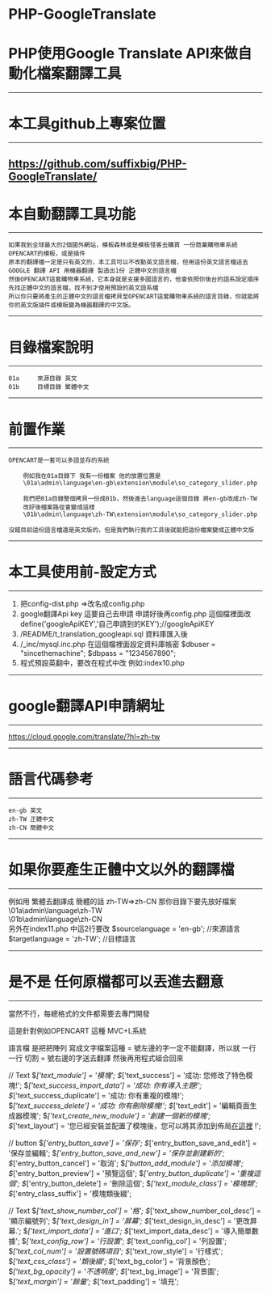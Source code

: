 # PHP-GoogleTranslate
# PHP使用Google Translate API來做自動化檔案翻譯工具

-----------------------------
# 本工具github上專案位置
-----------------------------
https://github.com/suffixbig/PHP-GoogleTranslate/
-----------------------------
# 本自動翻譯工具功能
-----------------------------
	如果我到全球最大的2個國外網站，模板森林或是模板怪客去購買 一份商業購物車系統OPENCART的模板，或是插件
	原本的翻譯檔一定是只有英文的，本工具可以不改動英文語言檔，但用這份英文語言檔送去GOOGLE 翻譯 API 用機器翻譯 製造出1份 正體中文的語言檔
	然後OPENCART這套購物車系統，它本身就是支援多國語言的，他會依照你後台的語系設定順序先找正體中文的語言檔，找不到才使用預設的英文語系檔
	所以你只要將產生的正體中文的語言檔拷貝至OPENCART這套購物車系統的語言目錄，你就能將你的英文版插件或模板變為機器翻譯的中文版。
-----------------------------
# 目錄檔案說明
-----------------------------
	01a		來源目錄 英文
	01b		目標目錄 繁體中文
-----------------------------
# 前置作業
-----------------------------
	OPENCART是一套可以多語並存的系統

		例如我在01a目錄下 我有一份檔案 他的放置位置是
		\01a\admin\language\en-gb\extension\module\so_category_slider.php

		我們把01a目錄整個拷貝一份成01b，然後進去language這個目錄 將en-gb改成zh-TW
		改好後檔案路徑會變成這樣
		\01b\admin\language\zh-TW\extension\module\so_category_slider.php

	沒錯目前這份語言檔還是英文版的，但是我們執行我的工具後就能把這份檔案變成正體中文版
-----------------------------
# 本工具使用前-設定方式
-----------------------------
1. 把config-dist.php =>改名成config.php
2. google翻譯Api key 這要自己去申請
	申請好後再config.php 這個檔裡面改 define('googleApiKEY','自己申請到的KEY');//googleApiKEY 
3. /README/t_translation_googleapi.sql	資料庫匯入後
4. /_inc/mysql.inc.php			在這個檔裡面設定資料庫帳密
    $dbuser = "sincethemachine";
    $dbpass = "1234567890";
5. 程式預設英翻中，要改在程式中改 例如:index10.php

-----------------------------
# google翻譯API申請網址
-----------------------------
https://cloud.google.com/translate/?hl=zh-tw


-----------------------------
# 語言代碼參考
-----------------------------
	en-gb 英文
	zh-TW 正體中文
	zh-CN 簡體中文

-----------------------------
# 如果你要產生正體中文以外的翻譯檔
-----------------------------

例如用 繁體去翻譯成 簡體的話 zh-TW=>zh-CN
那你目錄下要先放好檔案
\01a\admin\language\zh-TW\
\01b\admin\language\zh-CN\
另外在index11.php 中這2行要改
	$sourcelanguage = 'en-gb'; //來源語言
	$targetlanguage = 'zh-TW'; //目標語言

-----------------------------
# 是不是 任何原檔都可以丟進去翻意
-----------------------------

當然不行，每總格式的文件都需要去專門開發

這是針對例如OPENCART 這種 MVC+L系統
 
語言檔 是把把陣列 寫成文字檔案這種
= 號左邊的字一定不能翻譯，所以就 一行一行 切割 = 號右邊的字送去翻譯
然後再用程式組合回來


// Text
$_['text_module']                = '模塊';
$_['text_success']               = '成功: 您修改了特色模塊!';
$_['text_success_import_data']   = '成功: 你有導入主題!';
$_['text_success_duplicate']  	 = '成功: 你有重複的模塊!';
$_['text_success_delete']  		 = '成功: 你有刪除模塊!';
$_['text_edit']                  = '編輯頁面生成器模塊';
$_['text_create_new_module']	 = '創建一個新的模塊';
$_['text_layout']      			 = '您已經安裝並配置了模塊後，您可以將其添加到佈局<a href="%s" class="alert-link">在這裡</a> !';

// button
$_['entry_button_save']       		 = '保存';
$_['entry_button_save_and_edit']     = '保存並編輯';
$_['entry_button_save_and_new']    	 = '保存並創建新的';
$_['entry_button_cancel']       	 = '取消';
$_['button_add_module'] 			 = '添加模塊';
$_['entry_button_preview']       	 = '預覽這個';
$_['entry_button_duplicate']       	 = '重複這個';
$_['entry_button_delete']       	 = '刪除這個';
$_['text_module_class']	   			 = '模塊類';
$_['entry_class_suffix']  			 = '模塊類後綴';

// Text
$_['text_show_number_col'] 				 = '格';
$_['text_show_number_col_desc'] 		 = '顯示編號列';
$_['text_design_in'] 					 = '屏幕';
$_['text_design_in_desc'] 				 = '更改屏幕.';
$_['text_import_data'] 					 = '進口';
$_['text_import_data_desc'] 			 = '導入簡單數據';
$_['text_config_row'] 					 = '行設置';
$_['text_config_col'] 					 = '列設置';
$_['text_col_num'] 						 = '設置號碼項目';
$_['text_row_style'] 					 = '行樣式';
$_['text_css_class'] 					 = '類後綴';
$_['text_bg_color'] 					 = '背景顏色';
$_['text_bg_opacity'] 					 = '不透明度';
$_['text_bg_image'] 					 = '背景圖';
$_['text_margin'] 						 = '餘量';
$_['text_padding'] 						 = '填充';